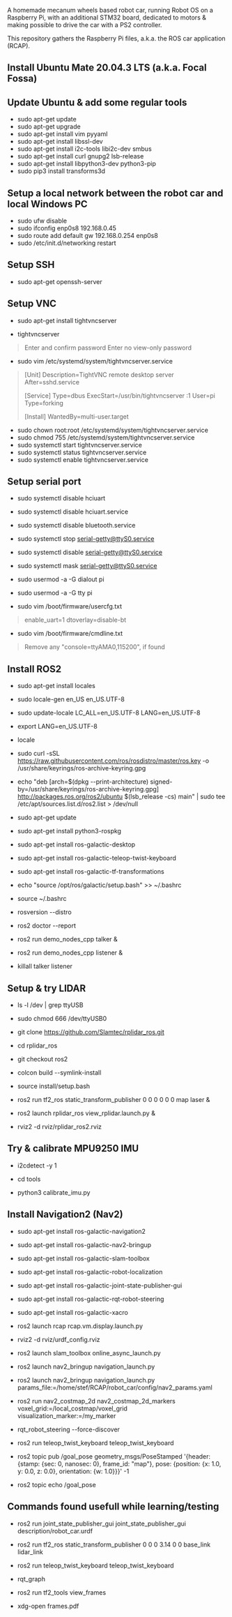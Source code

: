 
A homemade mecanum wheels based robot car, running Robot OS on a Raspberry Pi, with an additional STM32 board, dedicated to motors & making possible to drive the car with a PS2 controller.

This repository gathers the Raspberry Pi files, a.k.a. the ROS car application (RCAP).

## Install Ubuntu Mate 20.04.3 LTS (a.k.a. Focal Fossa)

## Update Ubuntu & add some regular tools

- sudo apt-get update
- sudo apt-get upgrade
- sudo apt-get install vim pyyaml
- sudo apt-get install libssl-dev
- sudo apt-get install i2c-tools libi2c-dev smbus
- sudo apt-get install curl gnupg2 lsb-release
- sudo apt-get install libpython3-dev python3-pip
- sudo pip3    install transforms3d

## Setup a local network between the robot car and local Windows PC

- sudo ufw disable
- sudo ifconfig enp0s8 192.168.0.45
- sudo route add default gw 192.168.0.254 enp0s8
- sudo /etc/init.d/networking restart

## Setup SSH

- sudo apt-get openssh-server

## Setup VNC

- sudo apt-get install tightvncserver


- tightvncserver
> Enter and confirm  password
> Enter no view-only password


- sudo vim /etc/systemd/system/tightvncserver.service
>  [Unit]
>  Description=TightVNC remote desktop server  
>  After=sshd.service
>  
>  [Service]
>  Type=dbus
>  ExecStart=/usr/bin/tightvncserver :1
>  User=pi
>  Type=forking
>  
>  [Install]
>  WantedBy=multi-user.target


- sudo chown root:root /etc/systemd/system/tightvncserver.service
- sudo chmod 755 /etc/systemd/system/tightvncserver.service
- sudo systemctl start  tightvncserver.service
- sudo systemctl status tightvncserver.service
- sudo systemctl enable tightvncserver.service

##  Setup serial port

- sudo systemctl disable hciuart
- sudo systemctl disable hciuart.service
- sudo systemctl disable bluetooth.service


- sudo systemctl stop    serial-getty@ttyS0.service
- sudo systemctl disable serial-getty@ttyS0.service
- sudo systemctl mask    serial-getty@ttyS0.service


- sudo usermod -a -G dialout pi
- sudo usermod -a -G tty pi


- sudo vim /boot/firmware/usercfg.txt
>  enable_uart=1
>  dtoverlay=disable-bt


- sudo vim /boot/firmware/cmdline.txt
>  Remove any "console=ttyAMA0,115200", if found

## Install ROS2

- sudo apt-get install locales
- sudo locale-gen en_US en_US.UTF-8
- sudo update-locale LC_ALL=en_US.UTF-8 LANG=en_US.UTF-8
- export LANG=en_US.UTF-8
- locale


- sudo curl -sSL https://raw.githubusercontent.com/ros/rosdistro/master/ros.key  -o /usr/share/keyrings/ros-archive-keyring.gpg
- echo "deb [arch=$(dpkg --print-architecture) signed-by=/usr/share/keyrings/ros-archive-keyring.gpg] http://packages.ros.org/ros2/ubuntu $(lsb_release -cs) main" | sudo tee /etc/apt/sources.list.d/ros2.list > /dev/null


- sudo apt-get update
- sudo apt-get install python3-rospkg
- sudo apt-get install ros-galactic-desktop
- sudo apt-get install ros-galactic-teleop-twist-keyboard
- sudo apt-get install ros-galactic-tf-transformations

- echo "source /opt/ros/galactic/setup.bash" >> ~/.bashrc
- source ~/.bashrc
- rosversion  --distro
- ros2 doctor --report
- ros2 run demo_nodes_cpp talker   &
- ros2 run demo_nodes_cpp listener &
- killall talker listener

##  Setup & try LIDAR

- ls -l /dev | grep ttyUSB
- sudo chmod 666 /dev/ttyUSB0


- git clone https://github.com/Slamtec/rplidar_ros.git
- cd rplidar_ros
- git checkout ros2
- colcon build --symlink-install
- source install/setup.bash
- ros2 run tf2_ros static_transform_publisher 0 0 0 0 0 0 map laser &
- ros2 launch rplidar_ros view_rplidar.launch.py &
- rviz2 -d rviz/rplidar_ros2.rviz

##  Try & calibrate MPU9250 IMU

- i2cdetect -y 1

- cd tools
- python3 calibrate_imu.py


## Install Navigation2 (Nav2)

- sudo apt-get install ros-galactic-navigation2
- sudo apt-get install ros-galactic-nav2-bringup
- sudo apt-get install ros-galactic-slam-toolbox
- sudo apt-get install ros-galactic-robot-localization


- sudo apt-get install ros-galactic-joint-state-publisher-gui
- sudo apt-get install ros-galactic-rqt-robot-steering
- sudo apt-get install ros-galactic-xacro


- ros2 launch rcap rcap.vm.display.launch.py
- rviz2 -d rviz/urdf_config.rviz
- ros2 launch slam_toolbox online_async_launch.py
- ros2 launch nav2_bringup navigation_launch.py
- ros2 launch nav2_bringup navigation_launch.py params_file:=/home/stef/RCAP/robot_car/config/nav2_params.yaml
- ros2 run nav2_costmap_2d nav2_costmap_2d_markers voxel_grid:=/local_costmap/voxel_grid visualization_marker:=/my_marker


- rqt_robot_steering --force-discover
- ros2 run teleop_twist_keyboard teleop_twist_keyboard
- ros2 topic pub /goal_pose geometry_msgs/PoseStamped '{header: {stamp: {sec: 0, nanosec: 0}, frame_id: "map"}, pose: {position: {x: 1.0, y: 0.0, z: 0.0}, orientation: {w: 1.0}}}' -1
- ros2 topic echo /goal_pose

## Commands found usefull while learning/testing

- ros2 run joint_state_publisher_gui joint_state_publisher_gui description/robot_car.urdf
- ros2 run tf2_ros static_transform_publisher 0 0 0 3.14 0 0 base_link lidar_link
- ros2 run teleop_twist_keyboard teleop_twist_keyboard

- rqt_graph
- ros2 run tf2_tools view_frames
- xdg-open frames.pdf 

